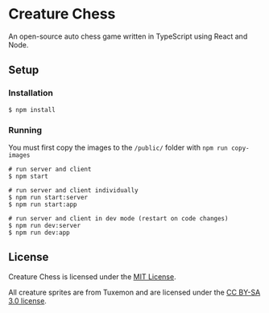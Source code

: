 # Creature Chess

An open-source auto chess game written in TypeScript using React and Node.

## Setup

### Installation

```shell
$ npm install
```

### Running

You must first copy the images to the `/public/` folder with `npm run copy-images`

```shell
# run server and client
$ npm start

# run server and client individually
$ npm run start:server
$ npm run start:app

# run server and client in dev mode (restart on code changes)
$ npm run dev:server
$ npm run dev:app
```

## License

Creature Chess is licensed under the [MIT License](LICENSE.md).

All creature sprites are from Tuxemon and are licensed under the [CC BY-SA 3.0 license](https://creativecommons.org/licenses/by-sa/3.0/).

